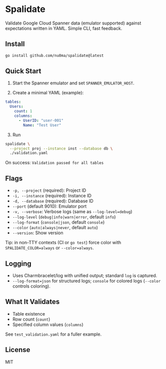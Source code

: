 # Spalidate

Validate Google Cloud Spanner data (emulator supported) against expectations written in YAML. Simple CLI, fast feedback.

## Install

```bash
go install github.com/nu0ma/spalidate@latest
```

## Quick Start

1) Start the Spanner emulator and set `SPANNER_EMULATOR_HOST`.

2) Create a minimal YAML (example):

```yaml
tables:
  Users:
    count: 1
    columns:
      - UserID: "user-001"
        Name: "Test User"
```

3) Run

```bash
spalidate \
  --project proj --instance inst --database db \
  ./validation.yaml
```

On success: `Validation passed for all tables`

## Flags

- `-p, --project` (required): Project ID
- `-i, --instance` (required): Instance ID
- `-d, --database` (required): Database ID
- `--port` (default 9010): Emulator port
- `-v, --verbose`: Verbose logs (same as `--log-level=debug`)
- `--log-level` (`debug|info|warn|error`, default `info`)
- `--log-format` (`console|json`, default `console`)
- `--color` (`auto|always|never`, default `auto`)
- `--version`: Show version

Tip: in non-TTY contexts (CI or `go test`) force color with
`SPALIDATE_COLOR=always` or `--color=always`.

## Logging

- Uses Charmbracelet/log with unified output; standard `log` is captured.
- `--log-format=json` for structured logs; `console` for colored logs (`--color` controls coloring).

## What It Validates

- Table existence
- Row count (`count`)
- Specified column values (`columns`)

See `test_validation.yaml` for a fuller example.

## License

MIT
